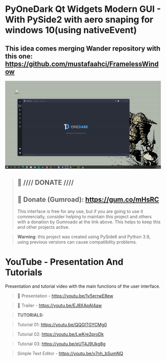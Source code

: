 # PyOneDark Qt Widgets Modern GUI - With PySide2 with aero snaping for windows 10(using nativeEvent)
## This idea comes merging  Wander repository with this one: https://github.com/mustafaahci/FramelessWindow

![](https://github.com/peterfur/PyOneDark_Qt_Widgets_Modern_GUI/blob/master/gif.gif)

> ## :gift: **//// DONATE ////**
> ## 🔗 Donate (Gumroad): https://gum.co/mHsRC
> This interface is free for any use, but if you are going to use it commercially, consider helping to maintain this project and others with a donation by Gumroado at the link above. This helps to keep this and other projects active.

> **Warning**: this project was created using PySide6 and Python 3.9, using previous versions can cause compatibility problems.

# YouTube - Presentation And Tutorials
Presentation and tutorial video with the main functions of the user interface.
> 🔗 Presentation - https://youtu.be/1v5errwE8ew

> 🔗 Trailer - https://youtu.be/EJ8XApAl4aw

> **TUTORIALS:**

> Tutorial 01: https://youtu.be/QQGlTGYCMg0

> Tutorial 02: https://youtu.be/LwKre2proDk

> Tutorial 03: https://youtu.be/eUT4J9Ukg8g

> Simple Text Editor - https://youtu.be/v7nh_bSumNQ
